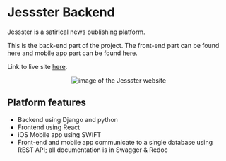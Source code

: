 # Jessster Backend

Jessster is a satirical news publishing platform.

This is the back-end part of the project. The front-end part can be found [here](https://github.com/Xalil404/jessster-frontend) and mobile app part can be found [here](https://github.com/Xalil404/jessster-frontend).

Link to live site [here](https://jessster-frontend.vercel.app/).

<p align="center">
<img src="https://res.cloudinary.com/dnbbm9vzi/image/upload/v1736339956/Screenshot_2025-01-08_at_12.38.49_PM_kpqwib.png" width="auto" height="auto" alt="image of the Jessster website"></p>

## Platform features
* Backend using Django and python
* Frontend using React
* iOS Mobile app using SWIFT
* Front-end and mobile app communicate to a single database using REST API; all documentation is in Swagger & Redoc